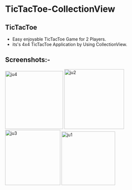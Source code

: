 # TicTacToe-CollectionView
## TicTacToe
* Easy enjoyable TicTacToe Game for 2 Players.
* its's 4x4 TicTacToe Application by Using CollectionView.
## Screenshots:-
<img width="188" alt="ju4" src="https://user-images.githubusercontent.com/84233147/123980662-557b2400-d9df-11eb-8fab-03f0926be60c.png">

<img width="194" alt="ju2" src="https://user-images.githubusercontent.com/84233147/123980680-5a3fd800-d9df-11eb-955e-754f6438a533.png">

<img width="179" alt="ju3" src="https://user-images.githubusercontent.com/84233147/123980746-69bf2100-d9df-11eb-85ea-fa65df14ec01.png">

<img width="174" alt="ju1" src="https://user-images.githubusercontent.com/84233147/123980615-4e541600-d9df-11eb-891d-1e5fdd2fe966.png">


